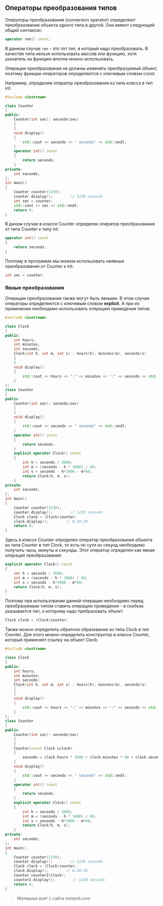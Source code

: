 ## Операторы преобразования типов

Операторы преобразования (conversion operator) определяют преобразование объекта одного типа в другой. Они имеют следующий общий синтаксис:

```cpp
operator тип() const;
```

В данном случае `тип` - это тот тип, в который надо преобразовать. В качестве типа нельзя использовать массив или функцию, хотя указатель на функцию вполне можно использовать.

Операции преобразования не должны изменять преобразуемый объект, поэтому функции операторов определяются с ключевым словом const.

Например, определим оператор преобразования из типа класса в тип int:

```cpp
#include <iostream>

class Counter
{
public:
    Counter(int sec): seconds(sec)
    {
    }
    void display()
    {
        std::cout << seconds << " seconds" << std::endl;
    }
    operator int() const
    {
        return seconds;
    }
private:
    int seconds;
};
int main()
{
    Counter counter(1230);
    counter.display();        // 1230 seconds
    int sec = counter;
    std::cout << sec << std::endl;
    return 0;
}
```

В днном случае в классе Counter определен оператор преобразования от типа Counter к типу int:

```cpp
operator int() const
{
    return seconds;
}
```

Поэтому в программе мы можем использовать неявные преобразования от Counter к int:

```cpp
int sec = counter;
```

### Явные преобразования

Операции преобразования также могут быть явными. В этом случае операторы определяются с ключевым словом **explicit**. А при их применении необходимо использовать операцию приведения типов:

```cpp
#include <iostream>

class Clock
{
public:
    int hours;
    int minutes;
    int seconds;
    Clock(int h, int m, int s) : hours(h), minutes(m), seconds(s)
    {
    }
    void display()
    {
        std::cout << hours << ":" << minutes << ":" << seconds << std::endl;
    }
};
class Counter
{
public:
    Counter(int sec): seconds(sec)
    {
    }
    void display()
    {
        std::cout << seconds << " seconds" << std::endl;
    }
    operator int() const
    {
        return seconds;
    }
    explicit operator Clock() const
    {
        int h = seconds / 3600;
        int m = (seconds - h * 3600) / 60;
        int s = seconds - h*3600 - m*60;
        return Clock(h, m, s);
    }
private:
    int seconds;
};
int main()
{
    Counter counter(1230);
    counter.display();        // 1230 seconds
    Clock clock = (Clock)counter;
    clock.display();        // 0:20:30
    return 0;
}
```

Здесь в классе Counter определен оператор преобразования объекта из типа Counter в тип Clock, то есть по сути из секунд необходимо получить часы, минуты и секунды. Этот оператор определен как явная операция преобразования:

```cpp
explicit operator Clock() const
{
    int h = seconds / 3600;
    int m = (seconds - h * 3600) / 60;
    int s = seconds - h*3600 - m*60;
    return Clock(h, m, s);
}
```

Поэтому при использовании данной операции необходимо перед преобразуемым типом ставить операцию приведения - в скобках указывается тип, к которому надо пребразовать объект:

```cpp
Clock clock = (Clock)counter;
```

Также можно определить обратное образование из типа Clock в тип Counter. Для этого можно определить конструктор в классе Counter, который применяет ссылку на объект Clock:

```cpp
#include <iostream>

class Clock
{
public:
    int hours;
    int minutes;
    int seconds;
    Clock(int h, int m, int s) : hours(h), minutes(m), seconds(s)
    {
    }
    void display()
    {
        std::cout << hours << ":" << minutes << ":" << seconds << std::endl;
    }
};
class Counter
{
public:
    Counter(int sec): seconds(sec)
    {
    }
    Counter(const Clock &clock)
    {
        seconds = clock.hours * 3600 + clock.minutes * 60 + clock.seconds;
    }
    void display()
    {
        std::cout << seconds << " seconds" << std::endl;
    }
    operator int() const
    {
        return seconds;
    }
    explicit operator Clock() const
    {
        int h = seconds / 3600;
        int m = (seconds - h * 3600) / 60;
        int s = seconds - h*3600 - m*60;
        return Clock(h, m, s);
    }
private:
    int seconds;
};
int main()
{
    Counter counter(1230);
    counter.display();        // 1230 seconds
    Clock clock = (Clock)counter;
    clock.display();        // 0:20:30
    Counter counter2(clock);
    counter2.display();        // 1230 seconds
    return 0;
}
```


> Материал взят с сайта metanit.com